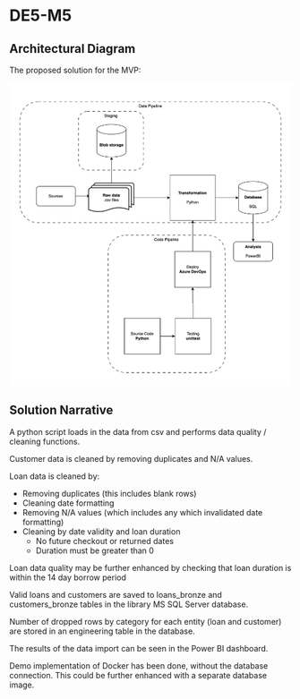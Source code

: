 # DE5-M5

## Architectural Diagram

The proposed solution for the MVP:

![diagram](./References/architecture.png)

## Solution Narrative
A python script loads in the data from csv and performs data quality / cleaning functions.

Customer data is cleaned by removing duplicates and N/A values.

Loan data is cleaned by:
- Removing duplicates (this includes blank rows)
- Cleaning date formatting
- Removing N/A values (which includes any which invalidated date formatting)
- Cleaning by date validity and loan duration
    - No future checkout or returned dates
    - Duration must be greater than 0

Loan data quality may be further enhanced by checking that loan duration is within the 14 day borrow period

Valid loans and customers are saved to loans_bronze and customers_bronze tables in the library MS SQL Server database.

Number of dropped rows by category for each entity (loan and customer) are stored in an engineering table in the database.

The results of the data import can be seen in the Power BI dashboard.

Demo implementation of Docker has been done, without the database connection. This could be further enhanced with a separate database image.
